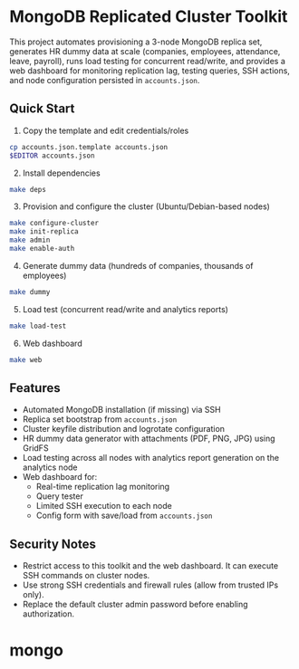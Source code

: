 MongoDB Replicated Cluster Toolkit
=================================

This project automates provisioning a 3-node MongoDB replica set, generates HR dummy data at scale (companies, employees, attendance, leave, payroll), runs load testing for concurrent read/write, and provides a web dashboard for monitoring replication lag, testing queries, SSH actions, and node configuration persisted in `accounts.json`.

Quick Start
-----------

1) Copy the template and edit credentials/roles

```bash
cp accounts.json.template accounts.json
$EDITOR accounts.json
```

2) Install dependencies

```bash
make deps
```

3) Provision and configure the cluster (Ubuntu/Debian-based nodes)

```bash
make configure-cluster
make init-replica
make admin
make enable-auth
```

4) Generate dummy data (hundreds of companies, thousands of employees)

```bash
make dummy
```

5) Load test (concurrent read/write and analytics reports)

```bash
make load-test
```

6) Web dashboard

```bash
make web
```

Features
--------

- Automated MongoDB installation (if missing) via SSH
- Replica set bootstrap from `accounts.json`
- Cluster keyfile distribution and logrotate configuration
- HR dummy data generator with attachments (PDF, PNG, JPG) using GridFS
- Load testing across all nodes with analytics report generation on the analytics node
- Web dashboard for:
  - Real-time replication lag monitoring
  - Query tester
  - Limited SSH execution to each node
  - Config form with save/load from `accounts.json`

Security Notes
--------------

- Restrict access to this toolkit and the web dashboard. It can execute SSH commands on cluster nodes.
- Use strong SSH credentials and firewall rules (allow from trusted IPs only).
- Replace the default cluster admin password before enabling authorization.

# mongo